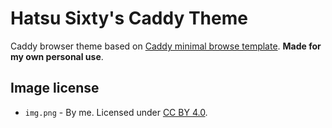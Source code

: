 # Hatsu Sixty's Caddy Theme

Caddy browser theme based on [Caddy minimal browse template](https://github.com/adriel/Caddy-Server-minimal-browse-template). **Made for my own personal use**.

## Image license

- `img.png` - By me. Licensed under [CC BY 4.0](https://creativecommons.org/licenses/by/4.0/).
